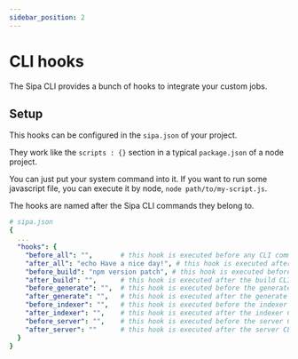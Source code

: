 ```yaml
---
sidebar_position: 2
---
```


# CLI hooks

The Sipa CLI provides a bunch of hooks to integrate your custom jobs.

## Setup

This hooks can be configured in the `sipa.json` of your project.

They work like the `scripts : {}` section in a typical `package.json` of a node project.

You can just put your system command into it. If you want to run some javascript file, you can execute it by node, `node path/to/my-script.js`.

The hooks are named after the Sipa CLI commands they belong to.

```yaml
# sipa.json
{
  ...
  "hooks": {
    "before_all": "",       # this hook is executed before any CLI command
    "after_all": "echo Have a nice day!", # this hook is executed after any CLI command
    "before_build": "npm version patch", # this hook is executed before the build CLI command
    "after_build": "",      # this hook is executed after the build CLI command
    "before_generate": "",  # this hook is executed before the generate CLI command
    "after_generate": "",   # this hook is executed after the generate CLI command
    "before_indexer": "",   # this hook is executed before the indexer CLI command
    "after_indexer": "",    # this hook is executed after the indexer CLI command
    "before_server": "",    # this hook is executed before the server CLI command
    "after_server": ""      # this hook is executed after the server CLI command (when the server quites)
  }
}
```